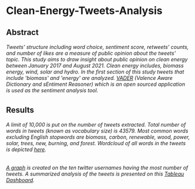 # Clean-Energy-Tweets-Analysis
## Abstract

###### Tweets' structure including word choice, sentiment score, retweets' counts, and number of likes are a measure of public opinion about the tweets' topic. This study aims to draw insight about public opinion on clean energy between January 2017 and August 2021. Clean energy includes, biomass energy, wind, solar and hydro. In the first section of this study tweets that include 'biomass' and 'energy' are analyzed. [VADER](https://github.com/cjhutto/vaderSentiment) (Valence Aware Dictionary and sEntiment Reasoner) which is an open sourced application is used as the sentiment analysis tool.

## Results
###### A limit of 10,000 is put on the number of tweets extracted. Total number of words in tweets (known as vocabulary size) is 43579. Most common words excluding English stopwords are _biomass_, _carbon_, _renewable_, _wood_, _power_, _solar_, _trees_, _new_, _burning_, and _forest_. Wordcloud of all words in the tweets is depicted [here](https://github.com/Ladan-n/Clean-Energy-Tweets-Analysis/blob/main/all_words_cloud.png).

###### [A graph](https://github.com/Ladan-n/Clean-Energy-Tweets-Analysis/blob/main/frequent_twitter_useres.png) is created on the ten twitter usernames having the most number of tweets. A summarized analysis of the tweets is presented on this [Tableau Dashboard](https://public.tableau.com/app/profile/ladan.naimi/viz/TweetsAnalysisonwordsbiomassandenergy/Dashboard1?publish=yes).
